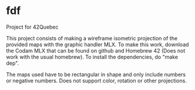 # fdf
Project for 42Quebec

This project consists of making a wireframe isometric projection of the provided maps with the graphic handler MLX. To make this work, download the Codam MLX that can be found on github and Homebrew 42 (Does not work with the usual homebrew). To install the dependencies, do "make dep".

The maps used have to be rectangular in shape and only include numbers or negative numbers. Does not support color, rotation or other projections.
